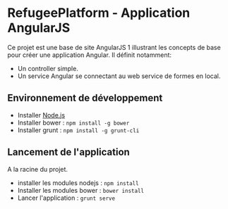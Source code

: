 # RefugeePlatform - Application AngularJS

Ce projet est une base de site AngularJS 1 illustrant les concepts de base pour créer une application Angular. Il définit notamment:

   * Un controller simple.
   * Un service Angular se connectant au web service de formes en local.

## Environnement de développement
   * Installer [Node.js](https://nodejs.org)
   * Installer bower : `npm install -g bower`
   * Installer grunt : `npm install -g grunt-cli`

## Lancement de l'application
A la racine du projet.

  * installer les modules nodejs : `npm install`
  * Installer les modules bower : `bower install`
  * Lancer l'application : `grunt serve`
